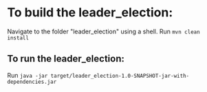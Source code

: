 # To build the leader_election:
Navigate to the folder "leader_election" using a shell.
Run `mvn clean install`

## To run the leader_election:
Run `java -jar target/leader_election-1.0-SNAPSHOT-jar-with-dependencies.jar`
